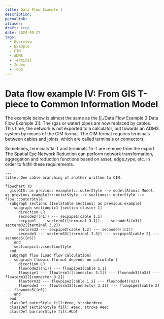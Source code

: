 ```yaml
---
title: Data Flow Example 4
description: 
permalink: 
aliases: 
draft: true
date: 2024-09-27
tags:
  - Overview
  - Example
  - CIM
  - ADMS
  - Terminal
  - Index
  - ToDo
---
```

# Data flow example IV: From GIS T-piece to Common Information Model

The example below is almost the same as the [[./Data Flow Example 3|Data Flow Example 3]]. The (gas or water) pipes are now replaced by cables. This time, the network is not exported to a calculator, but towards an ADMS system by means of the CIM format. The CIM format requires terminals between cables and joints, which are called terminals or connectors.

Sometimes, terminals 1a-T and terminals 1b-T are remove from the export. The Spatial Eye Network Reduction can perform network transformation, aggregation and reduction functions based on asset, edge_type, etc. in order to fulfill these requirements.

```mermaid
---
title: One cable branching of another written to CIM.
---
flowchart TD
  gis[GIS: as previous example]:::outerStyle --> model[Atomic Model: as previous example]:::outerStyle --> sections:::outerStyle --> flow:::outerStyle
  subgraph sections [Isolatable Sections: as previous example]
    subgraph sectionpic1 [section cluster 1]
      direction LR 
      secnode2((n1)) --- secpipe1[cable 1.1]
      secpipe1 --- secterm1([terminal 3.1]) --- secnode3((n3)) --- secterm32([terminal 3.2])
      secterm32 --- secpipe2[cable 1.2] --- secnode4((n2))
      secnode3 --- secterm33([terminal 3.3]) --- secpipe3[cable 2] --- secnode5((n5))
    end
    sectionpic1:::sectionStyle
  end
  subgraph flow [Load flow calculation]
    subgraph flowpic [format depends on calculator]
      direction LR 
      flownode2((n1)) --- flowpipe1[cable 1.1]
      flowpipe1 --- flowterm1([connector 3.1]) --- flownode3((n3)) --- flowterm32([connector 3.2])
      flowterm32 --- flowpipe2[cable 1.2] --- flownode4((n2))
      flownode3 --- flowterm33([connector 3.3]) --- flowpipe3[cable 2] --- flownode5((n5))
    end
  end
  classDef outerStyle fill:#eee, stroke:#eee
  classDef sectionStyle fill: #eec, stroke #eec
  classDef barrierStyle fill:#bbf
```

<!-- ---
![Example 4: One cable branching of another.](./images/example4_tjoint_cim.png)
--- -->

